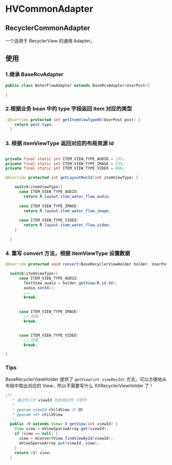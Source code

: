 # HVCommonAdapter

## RecyclerCommonAdapter

一个适用于 RecyclerView 的通用 Adapter。


## 使用

### 1.继承 BaseRcvAdapter

```java
public class WaterFlowAdapter extends BaseRcvAdapter<UserPost>{

}
```

### 2.根据业务 bean 中的 type 字段返回 item 对应的类型

```java
 @Override protected int getItemViewTypeHV(UserPost post) {
    return post.type;
  }
```

### 3. 根据 itemViewType 返回对应的布局资源 Id



```java

private final static int ITEM_VIEW_TYPE_AUDIO = 133;
private final static int ITEM_VIEW_TYPE_IMAGE = 233;
private final static int ITEM_VIEW_TYPE_VIDEO = 666;

@Override protected int getLayoutResId(int itemViewType) {

    switch(itemViewType){
      case ITEM_VIEW_TYPE_AUDIO:
        return R.layout.item_water_flow_audio;
      
      case ITEM_VIEW_TYPE_IMAGE:
        return R.layout.item_water_flow_image;
        
      case ITEM_VIEW_TYPE_VIDEO:
        return R.layout.item_water_flow_video;
    }

  }
```

### 4. 重写 convert 方法，根据 itemViewType 设置数据
```java
@Override protected void convert(BaseRecyclerViewHolder holder, UserPost post, int itemViewType) {

  switch(itemViewType){
      case ITEM_VIEW_TYPE_AUDIO:
        TextView audio = holder.getView(R.id.XX);
        audio.setXX();
        ...
        break;
        
      
      case ITEM_VIEW_TYPE_IMAGE:
        // 同理
        break;
       
        
      case ITEM_VIEW_TYPE_VIDEO:
        // 同理
        break;

}
```

### Tips

BaseRecyclerViewHolder 提供了 `getView(int viewResId)` 方法，可以方便地从布局中取出对应的 View，所以不需要写什么 XXRecyclerViewHolder 了！

```java
/**
   * 通过传入的 viewId 找到相应的 子控件
   *
   * @param viewId childView 的 ID
   * @param <V> childView
   */
  public <V extends View> V getView(int viewId) {
    View view = mViewSparseArray.get(viewId);
    if (view == null) {
      view = mConvertView.findViewById(viewId);
      mViewSparseArray.put(viewId, view);
    }
    return (V) view;
  }
```



